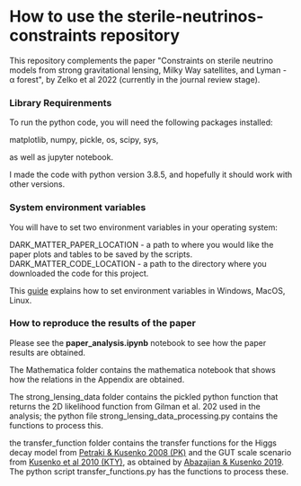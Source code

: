 # How to use the sterile-neutrinos-constraints repository
This repository complements the paper "Constraints on sterile neutrino models from strong gravitational lensing, Milky Way
satellites, and Lyman - α forest", by Zelko et al 2022 (currently in the journal review stage).

### Library Requirenments


To run the python code,  you will need the following packages installed:

matplotlib, numpy, pickle, os, scipy, sys,

as well as jupyter notebook.

I made the code with python version 3.8.5, and hopefully it should work with other versions.

### System environment variables
You will have to set two environment variables in your operating system:

DARK_MATTER_PAPER_LOCATION - a path to where you would like the paper plots and tables to be saved by the scripts.
DARK_MATTER_CODE_LOCATION - a path to the directory where you downloaded the code for this project.

This [guide](https://www.twilio.com/blog/2017/01/how-to-set-environment-variables.html) explains how to set environment variables in Windows, MacOS, Linux.


### How to reproduce the results of the paper

Please see the **paper_analysis.ipynb** notebook to see how the paper results are obtained.

The Mathematica folder contains the mathematica notebook that shows how the relations in the Appendix are obtained.

The strong_lensing_data folder contains the pickled python function that returns the 2D likelihood function from Gilman et al. 202 used in the analysis; the python file strong_lensing_data_processing.py contains the functions to process this.

the transfer_function folder contains the transfer functions for the Higgs decay model from [Petraki & Kusenko 2008 (PK)](https://ui.adsabs.harvard.edu/abs/2008PhRvD..77f5014P/abstract) and the GUT scale scenario from [Kusenko et al 2010 (KTY)](https://ui.adsabs.harvard.edu/abs/2010PhLB..693..144K/abstract), as obtained by [Abazajian & Kusenko 2019](https://arxiv.org/abs/1907.11696). The python script transfer_functions.py has the functions to process these.
